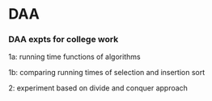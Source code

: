 # DAA
 ### DAA expts for college work

1a: running time functions of algorithms

1b: comparing running times of selection and insertion sort

2: experiment based on divide and conquer approach
